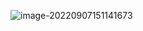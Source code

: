 ![image-20220907151141673](C:/Users/LN/AppData/Roaming/Typora/typora-user-images/image-20220907151141673.png)